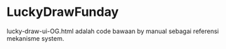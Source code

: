 # LuckyDrawFunday

lucky-draw-ui-OG.html adalah code bawaan by manual sebagai referensi mekanisme system.
